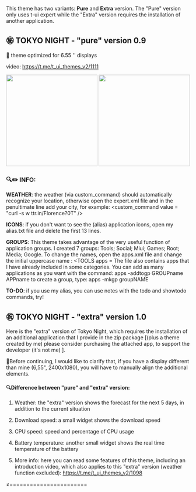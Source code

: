 This theme has two variants: **Pure** and **Extra** version.
The "Pure" version only uses t-ui expert while the "Extra" version requires the installation of another application.


## ㊙️ TOKYO NIGHT - "pure" version 0.9

📐 theme optimized for 6.55 '' displays

video: https://t.me/t_ui_themes_v2/1111


<img src="https://github.com/M4dGun/t-ui_themes/blob/main/themes/Tokyo%20Night/Pure_version_1.jpg" data-canonical-src="https://github.com/M4dGun/t-ui_themes/blob/main/themes/Tokyo%20Night/Pure_version_1.jpg" width="250" />  <img src="https://github.com/M4dGun/t-ui_themes/blob/main/themes/Tokyo%20Night/Pure_version_2.jpg" data-canonical-src="https://github.com/M4dGun/t-ui_themes/blob/main/themes/Tokyo%20Night/Pure_version_2.jpg" width="250" /><br>



### 🔍✏️ INFO:

**WEATHER**: the weather (via custom_command) should automatically recognize your location, otherwise open the expert.xml file and in the penultimate line add your city, for example:
<custom_command value = "curl -s w ttr.in/Florence?0T" />

**ICONS**: if you don't want to see the (alias) application icons, open my alias.txt file and delete the first 13 lines.

**GROUPS**: This theme takes advantage of the very useful function of application groups. 
I created 7 groups: Tools; Social; Miui; Games; Root; Media; Google.
To change the names, open the apps.xml file and change the initial uppercase name : <TOOLS apps =
The file also contains apps that I have already included in some categories.
You can add as many applications as you want with the command:
apps -addtogp GROUPname APPname
to create a group, type: 
apps -mkgp groupNAME

**TO-DO**: if you use my alias, you can use notes with the todo and showtodo commands, try!







## ㊗️ TOKYO NIGHT - "extra" version 1.0

Here is the "extra" version of Tokyo Night, which requires the installation of an additional application that I provide in the zip package [(plus a theme created by me) please consider purchasing the attached app, to support the developer (it's not me) ].

📐Before continuing, I would like to clarify that, if you have a display different than mine (6,55", 2400x1080), you will have to manually align the additional elements.

#### 🔍Difference between "pure" and "extra" version:

1) Weather: the "extra" version shows the forecast for the next 5 days, in addition to the current situation

2) Download speed: a small widget shows the download speed

3) CPU speed: speed and percentage of CPU usage

4) Battery temperature: another small widget shows the real time temperature of the battery

5) More info: here you can read some features of this theme, including an introduction video, which also applies to this "extra" version (weather function excluded): https://t.me/t_ui_themes_v2/1098

≠=======================
